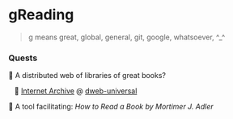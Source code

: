 # gReading

> g means great, global, general, git, google, whatsoever, ^_^

### Quests

:whale: A distributed web of libraries of great books?

&nbsp;&nbsp;&nbsp;:door: [Internet Archive](https://github.com/internetarchive) @ [dweb-universal](https://github.com/mitra42/dweb-universal)

:whale: A tool facilitating: _How to Read a Book by Mortimer J. Adler_
